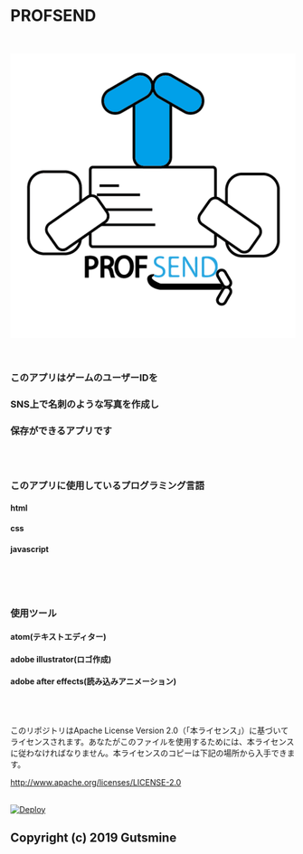 # PROFSEND

<br>

![profsend rogo](img-1.png)

<br>

### このアプリはゲームのユーザーIDを
### SNS上で名刺のような写真を作成し
### 保存ができるアプリです

<br>

<br>

### このアプリに使用しているプログラミング言語
#### html
#### css
#### javascript

<br>

<br>

<br>

### 使用ツール

#### atom(テキストエディター)

#### adobe illustrator(ロゴ作成)

#### adobe after effects(読み込みアニメーション)

<br>

<br>

このリポジトリはApache License Version 2.0（「本ライセンス」）に基づいてライセンスされます。あなたがこのファイルを使用するためには、本ライセンスに従わなければなりません。本ライセンスのコピーは下記の場所から入手できます。

http://www.apache.org/licenses/LICENSE-2.0

<br>

<a href="https://heroku.com/deploy?template=https://github.com/gutsmine/profsend">
  <img src="https://www.herokucdn.com/deploy/button.png" alt="Deploy">
</a>

<br>

## Copyright (c) 2019 Gutsmine

